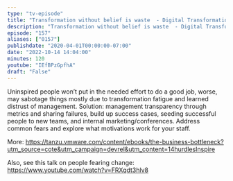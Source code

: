 ```yaml
---
type: "tv-episode"
title: "Transformation without belief is waste  - Digital Transformation Bottlenecks (08/14) - Tanzu Talk"
description: "Transformation without belief is waste  - Digital Transformation Bottlenecks (08/14) - Tanzu Talk"
episode: "157"
aliases: ["0157"]
publishdate: "2020-04-01T00:00:00-07:00"
date: "2022-10-14 14:04:00"
minutes: 120
youtube: "IEfBPzGpfhA"
draft: "False"
---
```


Uninspired people won’t put in the needed effort to do a good job, worse, may sabotage things mostly due to transformation fatigue and learned distrust of management. Solution: management transparency through metrics and sharing failures, build up success cases, seeding successful people to new teams, and internal marketing/conferences. Address  common fears and explore what motivations  work for your staff.

More: https://tanzu.vmware.com/content/ebooks/the-business-bottleneck?utm_source=cote&utm_campaign=devrel&utm_content=14hurdlesInspire

Also, see this talk on people fearing change: https://www.youtube.com/watch?v=FRXqdt3hlv8